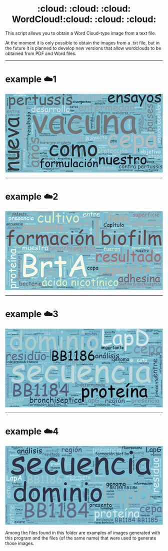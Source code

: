 <h1 align='center'> :cloud: :cloud: :cloud: WordCloud!:cloud: :cloud: :cloud:</h1>
This script allows you to obtain a Word Cloud-type image from a text file.

At the moment it is only possible to obtain the images from a .txt file, but in the future it is planned to develop new versions that allow wordclouds to be obtained from PDF and Word files.


---
# example :cloud:1
<p align="center">
  <img src="https://github.com/NoeliaFerrero/WordCloud/blob/main/Plan_corto.png">
</p>


---
# example :cloud:2
<p align="center">
  <img src="https://github.com/NoeliaFerrero/WordCloud/blob/main/Cap3.png">
</p>


---
# example :cloud:3
<p align="center">
  <img src="https://github.com/NoeliaFerrero/WordCloud/blob/main/Cap2.png">
</p>


---
# example :cloud:4
<p align="center">
  <img src="https://github.com/NoeliaFerrero/WordCloud/blob/main/Introduccion.png">
</p>



Among the files found in this folder are examples of images generated with this program and the files (of the same name) that were used to generate those images.
